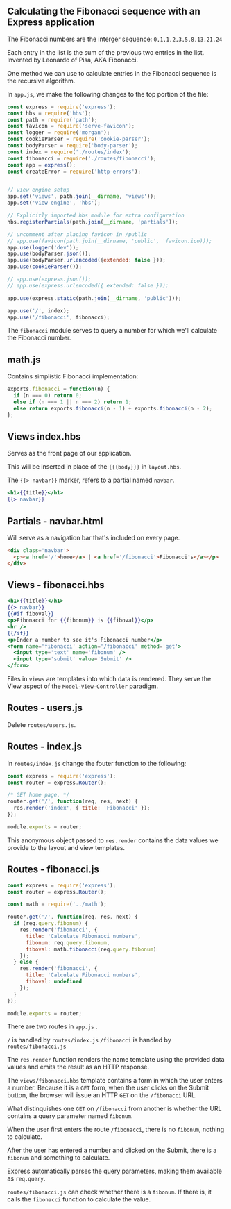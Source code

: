 ## Calculating the Fibonacci sequence with an Express application

The Fibonacci numbers are the interger sequence: `0,1,1,2,3,5,8,13,21,24`

Each entry in the list is the sum of the previous two entries in the list. Invented by Leonardo of Pisa, AKA Fibonacci. 

One method we can use to calculate entries in the Fibonacci sequence is the recursive algorithm.

In `app.js`, we make the following changes to the top portion of the file:

```js
const express = require('express');
const hbs = require('hbs');
const path = require('path');
const favicon = require('serve-favicon');
const logger = require('morgan');
const cookieParser = require('cookie-parser');
const bodyParser = require('body-parser');
const index = require('./routes/index');
const fibonacci = require('./routes/fibonacci');
const app = express();
const createError = require('http-errors');


// view engine setup
app.set('views', path.join(__dirname, 'views'));
app.set('view engine', 'hbs');

// Explicitly imported hbs module for extra configuration
hbs.registerPartials(path.join(__dirname, 'partials'));

// uncomment after placing favicon in /public
// app.use(favicon(path.join(__dirname, 'public', 'favicon.ico)));
app.use(logger('dev'));
app.use(bodyParser.json());
app.use(bodyParser.urlencoded({extended: false }));
app.use(cookieParser());

// app.use(express.json());
// app.use(express.urlencoded({ extended: false }));

app.use(express.static(path.join(__dirname, 'public')));

app.use('/', index);
app.use('/fibonacci', fibonacci);
```

The `fibonacci` module serves to query a number for which we'll calculate the Fibonacci number.

## math.js

Contains simplistic Fibonacci implementation:
```js
exports.fibonacci = function(n) {
  if (n === 0) return 0;
  else if (n === 1 || n === 2) return 1;
  else return exports.fibonacci(n - 1) + exports.fibonacci(n - 2);
};
```
## Views index.hbs

Serves as the front page of our application.

This will be inserted in place of the `{{{body}}}` in `layout.hbs`.

The `{{> navbar}}` marker, refers to a partial named `navbar`. 
```hbs
<h1>{{title}}</h1>
{{> navbar}}
```

## Partials - navbar.html

Will serve as a navigation bar that's included on every page.

```html
<div class='navbar'>
  <p><a href='/'>home</a> | <a href='/fibonacci'>Fibonacci's</a></p>
</div>
```

## Views - fibonacci.hbs

```hbs
<h1>{{title}}</h1>
{{> navbar}}
{{#if fiboval}}
<p>Fibonacci for {{fibonum}} is {{fiboval}}</p>
<hr />
{{/if}}
<p>Ender a number to see it's Fibonacci number</p>
<form name='fibonacci' action='/fibonacci' method='get'>
  <input type='text' name='fibonum' />
  <input type='submit' value='Submit' />
</form>
```

Files in `views` are templates into which data is rendered. They serve the View aspect of the `Model-View-Controller` paradigm.

## Routes - users.js

Delete `routes/users.js`.

## Routes - index.js

In `routes/index.js` change the fouter function to the following:

```js
const express = require('express');
const router = express.Router();

/* GET home page. */
router.get('/', function(req, res, next) {
  res.render('index', { title: 'Fibonacci' });
});

module.exports = router;

```

This anonymous object passed to `res.render` contains the data values we provide to the layout and view templates.


## Routes - fibonacci.js

```js
const express = require('express');
const router = express.Router();

const math = require('../math');

router.get('/', function(req, res, next) {
  if (req.query.fibonum) {
    res.render('fibonacci', {
      title: 'Calculate Fibonacci numbers',
      fibonum: req.query.fibonum,
      fiboval: math.fibonacci(req.query.fibonum)
    });
  } else {
    res.render('fibonacci', {
      title: 'Calculate Fibonacci numbers',
      fiboval: undefined
    });
  }
});

module.exports = router;
```

There are two routes in `app.js` .

`/` is handled by `routes/index.js`
`/fibonacci` is handled by `routes/fibonacci.js`


The `res.render` function renders the name template using the provided data values and emits the result as an HTTP response.

The `views/fibonacci.hbs` template contains a form in which the user enters a number.
Because it is a `GET` form, when the user clicks on the Submit button, the browser will issue an HTTP `GET` on the `/fibonacci` URL.

What distinquishes one `GET` on `/fibonacci` from another is whether the URL contains a query parameter named `fibonum`.

When the user first enters the route `/fibonacci`, there is no `fibonum`, nothing to calculate.

After the user has entered a number and clicked on the Submit, there is a `fibonum` and something to calculate.

Express automatically parses the query parameters, making them available as `req.query`. 

`routes/fibonacci.js` can check whether there is a `fibonum`. If there is, it calls the `fibonacci` function to calculate the value.


